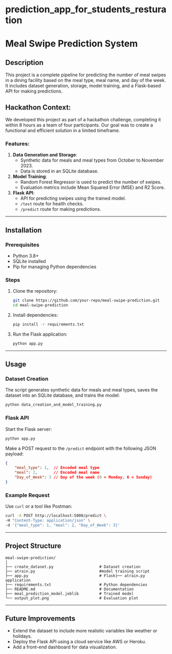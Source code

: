 # prediction_app_for_students_resturation

# Meal Swipe Prediction System

## Description

This project is a complete pipeline for predicting the number of meal swipes in a dining facility based on the meal type, meal name, and day of the week. It includes dataset generation, storage, model training, and a Flask-based API for making predictions.

## Hackathon Context:

We developed this project as part of a hackathon challenge, completing it within 8 hours as a team of four participants. Our goal was to create a functional and efficient solution in a limited timeframe.

### Features:
1. **Data Generation and Storage**:
   - Synthetic data for meals and meal types from October to November 2023.
   - Data is stored in an SQLite database.
2. **Model Training**:
   - Random Forest Regressor is used to predict the number of swipes.
   - Evaluation metrics include Mean Squared Error (MSE) and R2 Score.
3. **Flask API**:
   - API for predicting swipes using the trained model.
   - `/test` route for health checks.
   - `/predict` route for making predictions.

---

## Installation

### Prerequisites
- Python 3.8+
- SQLite installed
- Pip for managing Python dependencies

### Steps
1. Clone the repository:
   ```bash
   git clone https://github.com/your-repo/meal-swipe-prediction.git
   cd meal-swipe-prediction
   ```

2. Install dependencies:
   ```bash
   pip install -r requirements.txt
   ```

3. Run the Flask application:
   ```bash
   python app.py
   ```

---

## Usage

### Dataset Creation
The script generates synthetic data for meals and meal types, saves the dataset into an SQLite database, and trains the model:
```bash
python data_creation_and_model_training.py
```

### Flask API
Start the Flask server:
```bash
python app.py
```

Make a POST request to the `/predict` endpoint with the following JSON payload:
```json
{
    "meal_type": 1,  // Encoded meal type
    "meal": 2,       // Encoded meal name
    "Day_of_Week": 3 // Day of the week (0 = Monday, 6 = Sunday)
}
```

### Example Request
Use `curl` or a tool like Postman:
```bash
curl -X POST http://localhost:5000/predict \
-H "Content-Type: application/json" \
-d '{"meal_type": 1, "meal": 2, "Day_of_Week": 3}'
```

---

## Project Structure
```
meal-swipe-prediction/
│
├── create_dataset.py                    # Dataset creation 
├── atrain.py                            #model training script
├── app.py                               # Flask├── atrain.py application
├── requirements.txt                     # Python dependencies
├── README.md                            # Documentation
├── meal_prediction_model.joblib         # Trained model
└── output_plot.png                      # Evaluation plot
```

---

## Future Improvements
- Extend the dataset to include more realistic variables like weather or holidays.
- Deploy the Flask API using a cloud service like AWS or Heroku.
- Add a front-end dashboard for data visualization.


